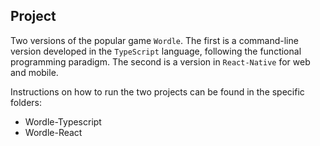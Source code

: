 ## Project
Two versions of the popular game `Wordle`. The first is a command-line version developed in the `TypeScript` language, following the functional programming paradigm. The second is a version in `React-Native` for web and mobile.

Instructions on how to run the two projects can be found in the specific folders:
* Wordle-Typescript
* Wordle-React